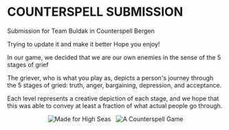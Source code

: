 # COUNTERSPELL SUBMISSION
Submission for Team Buldak in Counterspell Bergen

Trying to update it and make it better
Hope you enjoy!

In our game, we decided that we are our own enemies in the sense of the 5 stages of grief

The griever, who is what you play as, depicts a person's journey through the 5 stages of gried: truth, anger, bargaining, depression, and acceptance.

Each level represents a creative depiction of each stage, and we hope that this was able to convey at least a fraction of what actual people go through.

<p align="center">
  <img hspace="4" src="https://img.shields.io/badge/made%20for%20high%20seas-FEC2FB?style=for-the-badge&logo=hackclub&logoColor=1C4188" alt="Made for High Seas">
  <img hspace="4" src="https://img.shields.io/badge/a%20counterspell%20game-FEC2FB%3F?style=for-the-badge&logo=undertale&logoColor=ffffff&color=FF4186" alt="A Counterspell Game">
</p>
